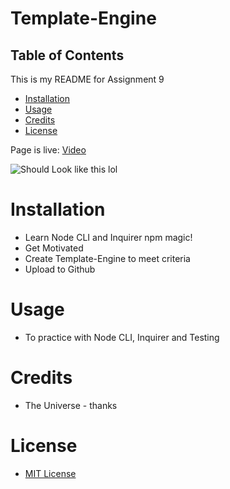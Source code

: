 # Template-Engine
## Table of Contents

This is my README for Assignment 9
* [Installation](#installation)
* [Usage](#Usage)
* [Credits](#Credits)
* [License](#License)

Page is live: [Video]( )

![Should Look like this lol](/Assets/app.js.gif)
# Installation
* Learn Node CLI and Inquirer npm magic!
* Get Motivated
* Create Template-Engine to meet criteria
* Upload to Github 

# Usage
* To practice with Node CLI, Inquirer and Testing

# Credits
* The Universe - thanks

# License
* [MIT License](https://github.com/kevsaj/Template-Engine/blob/main/LICENSE)